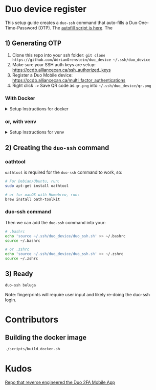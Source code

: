# Duo device register

This setup guide creates a `duo-ssh` command that auto-fills a Duo One-Time-Password (OTP). The [autofill script is here](https://github.com/AdrianOrenstein/duo_device/blob/main/duo_ssh.sh). The 

## 1) Generating OTP

1. Clone this repo into your ssh folder: `git clone https://github.com/AdrianOrenstein/duo_device ~/.ssh/duo_device`
2. Make sure your SSH auth keys are setup: https://ccdb.alliancecan.ca/ssh_authorized_keys
3. Register a Duo Mobile device: https://ccdb.alliancecan.ca/multi_factor_authentications
4. Right click `->` Save QR code as `qr.png` into `~/.ssh/duo_device/qr.png`

### With Docker

<details>
<summary>Setup Instructions for docker</summary>

```bash
docker run --rm -it -w /app --volume=$(pwd):/app/:rw adrianorenstein/duo_device_register:latest zbarimg qr.png | sed 's/QR-Code:duo:\/\/\(.*\)/\1/'
```

Replace `XXXXXXXXXX-YYYYYYYYYYYYYYYYYYYYYYYYYYYYYYYYYYY` below with the output of the command above.
```bash
docker run --rm -it -w /app --volume=$(pwd):/app/:rw adrianorenstein/duo_device_register:latest python duo_activate.py XXXXXXXXXX-YYYYYYYYYYYYYYYYYYYYYYYYYYYYYYYYYYY

# Make sure only your user can read the files in this directory. Stops other users from reading your hotp secret. 
chmod -R 600 ~/.ssh/duo_device
```
</details>

### or, with venv

<details>
<summary>Setup Instructions for venv</summary>

#### zbarimg
Need `zbarimg` to extract the hotp code.
```bash
apt-get install -y zbar-tools libzbar-dev

zbarimg qr.png | sed 's/QR-Code:duo:\/\/\(.*\)/\1/'
```

#### duo_activate
Replace `XXXXXXXXXX-YYYYYYYYYYYYYYYYYYYYYYYYYYYYYYYYYYY` below with the output of the command above.

```bash
virtualenv -p python3.11 venv
./venv/bin/python3.11 -m pip install pyotp requests pycryptodome pyqrcode
./venv/bin/python3.11 duo_activate.py XXXXXXXXXX-YYYYYYYYYYYYYYYYYYYYYYYYYYYYYYYYYYY

# Make sure only your user can read the files in this directory. Stops other users from reading your hotp secret. 
chmod -R 600 ~/.ssh/duo_device
```

</details>

## 2) Creating the `duo-ssh` command

### oathtool
`oathtool` is required for the `duo-ssh` command to work, so:
```bash
# For Debian/Ubuntu, run:
sudo apt-get install oathtool

# or for macOS with Homebrew, run:
brew install oath-toolkit
```

### duo-ssh command
Then we can add the `duo-ssh` command into your:
```bash
# .bashrc
echo 'source ~/.ssh/duo_device/duo_ssh.sh' >> ~/.bashrc
source ~/.bashrc

# or .zshrc
echo 'source ~/.ssh/duo_device/duo_ssh.sh' >> ~/.zshrc
source ~/.zshrc
```


## 3) Ready

```bash
duo-ssh beluga
```

Note: fingerprints will require user input and likely re-doing the duo-ssh login. 

# Contributors

## Building the docker image

```bash
./scripts/build_docker.sh
```


# Kudos
[Repo that reverse engineered the Duo 2FA Mobile App](https://github.com/revalo/duo-bypass)
